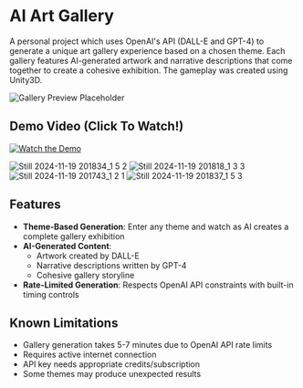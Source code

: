 # AI Art Gallery

A personal project which uses OpenAI's API (DALL-E and GPT-4) to generate a unique art gallery experience based on a chosen theme. Each gallery features AI-generated artwork and narrative descriptions that come together to create a cohesive exhibition. The gameplay was created using Unity3D.

![Gallery Preview Placeholder](preview.gif)

## Demo Video (Click To Watch!)

[![Watch the Demo](https://github.com/user-attachments/assets/a60427d2-d77a-4460-acd1-4ac17d360daf)](https://youtu.be/QVHAl8b5wQo?si=-3h6S4Zyv45A5FHg)

![Still 2024-11-19 201834_1 5 2](https://github.com/user-attachments/assets/fd936ed2-1302-41fd-b6ee-f4e032656950)
![Still 2024-11-19 201818_1 3 3](https://github.com/user-attachments/assets/78b0a01a-0d91-4c99-b87f-3d68968d154c)
![Still 2024-11-19 201743_1 2 1](https://github.com/user-attachments/assets/5687c7d3-da70-41e4-8cae-8be46b7ef4c0)
![Still 2024-11-19 201837_1 5 3](https://github.com/user-attachments/assets/d9f64adc-710d-401e-a0bc-7c87e14bb443)


## Features

- **Theme-Based Generation**: Enter any theme and watch as AI creates a complete gallery exhibition
- **AI-Generated Content**:
  - Artwork created by DALL-E
  - Narrative descriptions written by GPT-4
  - Cohesive gallery storyline
- **Rate-Limited Generation**: Respects OpenAI API constraints with built-in timing controls


## Known Limitations

- Gallery generation takes 5-7 minutes due to OpenAI API rate limits
- Requires active internet connection
- API key needs appropriate credits/subscription
- Some themes may produce unexpected results
